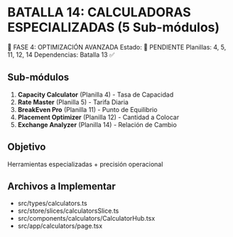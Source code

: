 # BATALLA 14: CALCULADORAS ESPECIALIZADAS (5 Sub-módulos)

🔧 FASE 4: OPTIMIZACIÓN AVANZADA
Estado: 🔄 PENDIENTE
Planillas: 4, 5, 11, 12, 14
Dependencias: Batalla 13 ✅

## Sub-módulos
1. **Capacity Calculator** (Planilla 4) - Tasa de Capacidad
2. **Rate Master** (Planilla 5) - Tarifa Diaria  
3. **BreakEven Pro** (Planilla 11) - Punto de Equilibrio
4. **Placement Optimizer** (Planilla 12) - Cantidad a Colocar
5. **Exchange Analyzer** (Planilla 14) - Relación de Cambio

## Objetivo
Herramientas especializadas + precisión operacional

## Archivos a Implementar
- src/types/calculators.ts
- src/store/slices/calculatorsSlice.ts  
- src/components/calculators/CalculatorHub.tsx
- src/app/calculators/page.tsx
